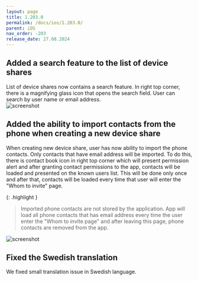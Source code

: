 ```yaml
---
layout: page
title: 1.203.0
permalink: /docs/ios/1.203.0/
parent: iOS
nav_order: -203
release_date: 27.08.2024
---
```


## Added a search feature to the list of device shares
List of device shares now contains a search feature. In right top corner, there is a magnifying glass icon that opens the search field. User can search by user name or email address.\
![screenshot](/tedee-release-notes/docs/ios/assets/1.203.0-device-shares-search.png)

## Added the ability to import contacts from the phone when creating a new device share
When creating new device share, user has now ability to import the phone contacts. Only contacts that have email address will be imported. To do this, there is contact book icon in right top corner which will present permission alert and after granting contact permissions to the app, contacts will be loaded and presented on the known users list. This will be done only once and after that, contacts will be loaded every time that user will enter the "Whom to invite" page.

{: .highlight }
> Imported phone contacts are not stored by the application. App will load all phone contacts that has email address every time the user enter the "Whom to invite page" and after leaving this page, phone contacts are removed from the app.

![screenshot](/tedee-release-notes/docs/ios/assets/1.203.0-phone-contacts.png)

## Fixed the Swedish translation
We fixed small translation issue in Swedish language.